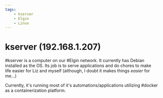 ```yaml
---
tags:
    - kserver
    - Elgin
    - Linux
---
```

# kserver (192.168.1.207)
#kserver is a computer on our #Elgin network.  It currently has Debian installed as the OS.
Its job is to serve applications and do chores to make life easier for Liz and myself (although, I doubt it makes things _easier_ for me...)


Currently, it's running most of it's automations/applications utilizing #docker as a containerization platform.  